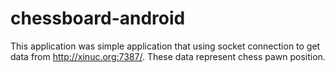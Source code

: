 # chessboard-android
This application was simple application 
that using socket connection to 
get data from http://xinuc.org:7387/.
These data represent chess pawn position.
